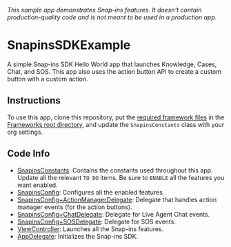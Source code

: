 _This sample app demonstrates Snap-ins features. It doesn't contain production-quality code and is not meant to be used in a production app._

# SnapinsSDKExample

A simple Snap-ins SDK Hello World app that launches Knowledge, Cases, Chat, and SOS. This app also uses the action button API to create a custom button with a custom action.

## Instructions

To use this app, clone this repository, put the [required framework files](https://developer.salesforce.com/page/SnapinsMobile) in the [Frameworks root directory](../../Frameworks/), and update the `SnapinsConstants` class with your org settings.

## Code Info

* [SnapinsConstants](./SnapinsSDKExample/SnapinsConstants.swift): Contains the constants used throughout this app. Update all the relevant `TO DO` items. Be sure to `ENABLE` all the features you want enabled.
* [SnapinsConfig](./SnapinsSDKExample/SnapinsConfig.swift): Configures all the enabled features.
* [SnapinsConfig+ActionManagerDelegate](./SnapinsSDKExample/SnapinsConfig%2BActionManagerDelegate.swift): Delegate that handles action manager events (for the action buttons).
* [SnapinsConfig+ChatDelegate](./SnapinsSDKExample/SnapinsConfig%2BChatDelegate.swift): Delegate for Live Agent Chat events.
* [SnapinsConfig+SOSDelegate](./SnapinsSDKExample/SnapinsConfig%2BSOSDelegate.swift): Delegate for SOS events.
* [ViewController](./SnapinsSDKExample/ViewController.swift): Launches all the Snap-ins features.
* [AppDelegate](./SnapinsSDKExample/AppDelegate.swift): Initializes the Snap-ins SDK.
